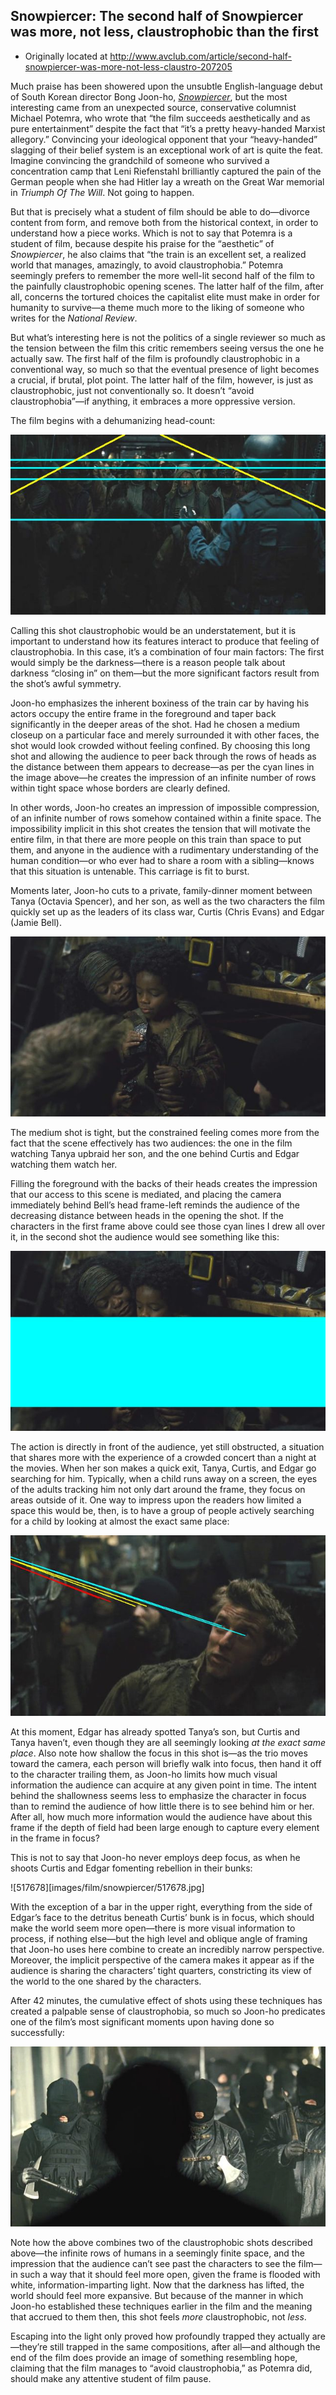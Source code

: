 ## Snowpiercer: The second half of Snowpiercer was more, not less, claustrophobic than the first

 * Originally located at http://www.avclub.com/article/second-half-snowpiercer-was-more-not-less-claustro-207205

Much praise has been showered upon the unsubtle English-language debut of South Korean director Bong Joon-ho, *[Snowpiercer](/review/director-host-comes-snowpiercer-thrilling-action-p-206132)*, but the most interesting came from an unexpected source, conservative columnist Michael Potemra, who wrote that “the film succeeds aesthetically and as pure entertainment” despite the fact that “it’s a pretty heavy-handed Marxist allegory.” Convincing your ideological opponent that your “heavy-handed” slagging of their belief system is an exceptional work of art is quite the feat. Imagine convincing the grandchild of someone who survived a concentration camp that Leni Riefenstahl brilliantly captured the pain of the German people when she had Hitler lay a wreath on the Great War memorial in *Triumph Of The Will*. Not going to happen.

But that is precisely what a student of film should be able to do—divorce content from form, and remove both from the historical context, in order to understand how a piece works. Which is not to say that Potemra is a student of film, because despite his praise for the “aesthetic” of *Snowpiercer*, he also claims that “the train is an excellent set, a realized world that manages, amazingly, to avoid claustrophobia.” Potemra seemingly prefers to remember the more well-lit second half of the film to the painfully claustrophobic opening scenes. The latter half of the film, after all, concerns the tortured choices the capitalist elite must make in order for humanity to survive—a theme much more to the liking of someone who writes for the *National Review*.

But what’s interesting here is not the politics of a single reviewer so much as the tension between the film this critic remembers seeing versus the one he actually saw. The first half of the film is profoundly claustrophobic in a conventional way, so much so that the eventual presence of light becomes a crucial, if brutal, plot point. The latter half of the film, however, is just as claustrophobic, just not conventionally so. It doesn’t “avoid claustrophobia”—if anything, it embraces a more oppressive version.

The film begins with a dehumanizing head-count:

![517674](images/film/snowpiercer/517674.jpg)

Calling this shot claustrophobic would be an understatement, but it is important to understand how its features interact to produce that feeling of claustrophobia. In this case, it’s a combination of four main factors: The first would simply be the darkness—there is a reason people talk about darkness “closing in” on them—but the more significant factors result from the shot’s awful symmetry.

Joon-ho emphasizes the inherent boxiness of the train car by having his actors occupy the entire frame in the foreground and taper back significantly in the deeper areas of the shot. Had he chosen a medium closeup on a particular face and merely surrounded it with other faces, the shot would look crowded without feeling confined. By choosing this long shot and allowing the audience to peer back through the rows of heads as the distance between them appears to decrease—as per the cyan lines in the image above—he creates the impression of an infinite number of rows within tight space whose borders are clearly defined.

In other words, Joon-ho creates an impression of impossible compression, of an infinite number of rows somehow contained within a finite space. The impossibility implicit in this shot creates the tension that will motivate the entire film, in that there are more people on this train than space to put them, and anyone in the audience with a rudimentary understanding of the human condition—or who ever had to share a room with a sibling—knows that this situation is untenable. This carriage is fit to burst.

Moments later, Joon-ho cuts to a private, family-dinner moment between Tanya (Octavia Spencer), and her son, as well as the two characters the film quickly set up as the leaders of its class war, Curtis (Chris Evans) and Edgar (Jamie Bell).

![517675](images/film/snowpiercer/517675.jpg)

The medium shot is tight, but the constrained feeling comes more from the fact that the scene effectively has two audiences: the one in the film watching Tanya upbraid her son, and the one behind Curtis and Edgar watching them watch her.

Filling the foreground with the backs of their heads creates the impression that our access to this scene is mediated, and placing the camera immediately behind Bell’s head frame-left reminds the audience of the decreasing distance between heads in the opening the shot. If the characters in the first frame above could see those cyan lines I drew all over it, in the second shot the audience would see something like this:

![517676](images/film/snowpiercer/517676.jpg)

The action is directly in front of the audience, yet still obstructed, a situation that shares more with the experience of a crowded concert than a night at the movies. When her son makes a quick exit, Tanya, Curtis, and Edgar go searching for him. Typically, when a child runs away on a screen, the eyes of the adults tracking him not only dart around the frame, they focus on areas outside of it. One way to impress upon the readers how limited a space this would be, then, is to have a group of people actively searching for a child by looking at almost the exact same place:

![517677](images/film/snowpiercer/517677.jpg)

At this moment, Edgar has already spotted Tanya’s son, but Curtis and Tanya haven’t, even though they are all seemingly looking *at the exact same place*. Also note how shallow the focus in this shot is—as the trio moves toward the camera, each person will briefly walk into focus, then hand it off to the character trailing them, as Joon-ho limits how much visual information the audience can acquire at any given point in time. The intent behind the shallowness seems less to emphasize the character in focus than to remind the audience of how little there is to see behind him or her. After all, how much more information would the audience have about this frame if the depth of field had been large enough to capture every element in the frame in focus?

This is not to say that Joon-ho never employs deep focus, as when he shoots Curtis and Edgar fomenting rebellion in their bunks:

![517678][images/film/snowpiercer/517678.jpg]

With the exception of a bar in the upper right, everything from the side of Edgar’s face to the detritus beneath Curtis’ bunk is in focus, which should make the world seem more open—there is more visual information to process, if nothing else—but the high level and oblique angle of framing that Joon-ho uses here combine to create an incredibly narrow perspective. Moreover, the implicit perspective of the camera makes it appear as if the audience is sharing the characters’ tight quarters, constricting its view of the world to the one shared by the characters.

After 42 minutes, the cumulative effect of shots using these techniques has created a palpable sense of claustrophobia, so much so Joon-ho predicates one of the film’s most significant moments upon having done so successfully:

![517679](images/film/snowpiercer/517679.jpg)

Note how the above combines two of the claustrophobic shots described above—the infinite rows of humans in a seemingly finite space, and the impression that the audience can’t see past the characters to see the film—in such a way that it should feel more open, given the frame is flooded with white, information-imparting light. Now that the darkness has lifted, the world should feel more expansive. But because of the manner in which Joon-ho established these techniques earlier in the film and the meaning that accrued to them then, this shot feels *more* claustrophobic, not *less*.

Escaping into the light only proved how profoundly trapped they actually are—they’re still trapped in the same compositions, after all—and although the end of the film does provide an image of something resembling hope, claiming that the film manages to “avoid claustrophobia,” as Potemra did, should make any attentive student of film pause.
